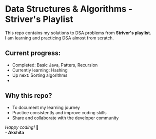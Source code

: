 # Data Structures & Algorithms - Striver's Playlist
This repo contains my solutions to DSA problems from **Striver's playlist**.  
I am learning and practicing DSA almost from scratch.

## Current progress:
- Completed: Basic Java, Patters, Recursion  
- Currently learning: Hashing  
- Up next: Sorting algorithms
- 
## Why this repo?
- To document my learning journey  
- Practice consistently and improve coding skills  
- Share and collaborate with the developer community

*Happy coding!* 🚀  
**- Akshita**

